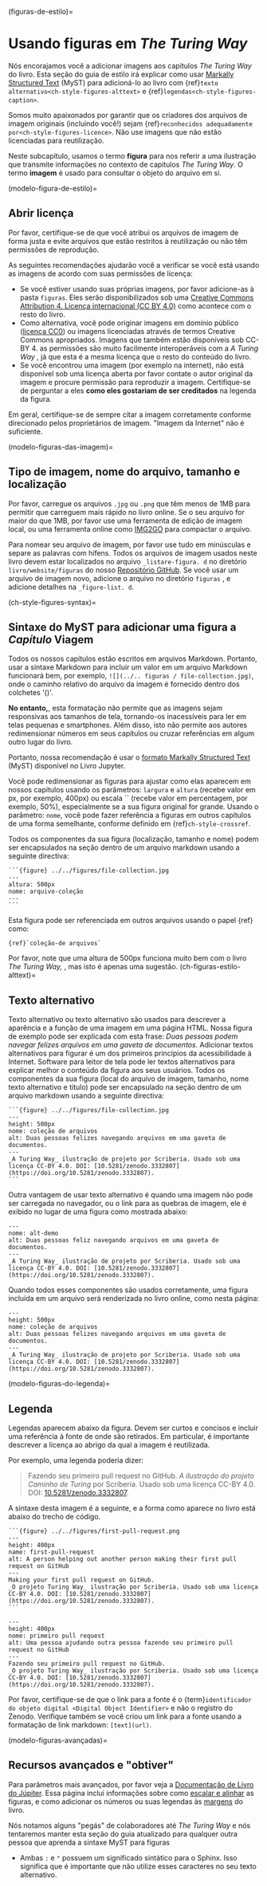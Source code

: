 (figuras-de-estilo)=
# Usando figuras em _The Turing Way_

Nós encorajamos você a adicionar imagens aos capítulos _The Turing Way_ do livro. Esta seção do guia de estilo irá explicar como usar [Markally Structured Text](https://myst-parser.readthedocs.io/en/latest/) (MyST) para adicioná-lo ao livro com {ref}`texto alternativo<ch-style-figures-alttext>` e {ref}`legendas<ch-style-figures-caption>`.

Somos muito apaixonados por garantir que os criadores dos arquivos de imagem originais (incluindo você!) sejam {ref}`reconhecidos adequadamente por<ch-style-figures-licence>`. Não use imagens que não estão licenciadas para reutilização.

Neste subcapítulo, usamos o termo **figura** para nos referir a uma ilustração que transmite informações no contexto de capítulos _The Turing Way_. O termo **imagem** é usado para consultar o objeto do arquivo em si.

(modelo-figura-de-estilo)=
## Abrir licença

Por favor, certifique-se de que você atribui os arquivos de imagem de forma justa e evite arquivos que estão restritos à reutilização ou não têm permissões de reprodução.

As seguintes recomendações ajudarão você a verificar se você está usando as imagens de acordo com suas permissões de licença:

* Se você estiver usando suas próprias imagens, por favor adicione-as à pasta `figuras`. Eles serão disponibilizados sob uma [Creative Commons Attribution 4. Licença internacional (CC BY 4.0)](https://creativecommons.org/licenses/by/4.0/deed.ast) como acontece com o resto do livro.
* Como alternativa, você pode originar imagens em domínio público ([licença CC0](https://creativecommons.org/share-your-work/public-domain/cc0)) ou imagens licenciadas através de termos Creative Commons apropriados. Imagens que também estão disponíveis sob CC-BY 4. as permissões são muito facilmente interoperáveis com a _A Turing Way_ , já que esta é a mesma licença que o resto do conteúdo do livro.
* Se você encontrou uma imagem (por exemplo na internet), não está disponível sob uma licença aberta por favor contate o autor original da imagem e procure permissão para reproduzir a imagem. Certifique-se de perguntar a eles **como eles gostariam de ser creditados** na legenda da figura.

Em geral, certifique-se de sempre citar a imagem corretamente conforme direcionado pelos proprietários de imagem. "Imagem da Internet" não é suficiente.

(modelo-figuras-das-imagem)=
## Tipo de imagem, nome do arquivo, tamanho e localização

Por favor, carregue os arquivos `.jpg` ou `.png` que têm menos de 1MB para permitir que carreguem mais rápido no livro online. Se o seu arquivo for maior do que 1MB, por favor use uma ferramenta de edição de imagem local, ou uma ferramenta online como [IMG2GO](https://www.img2go.com/compress-image) para compactar o arquivo.

Para nomear seu arquivo de imagem, por favor use tudo em minúsculas e separe as palavras com hífens. Todos os arquivos de imagem usados neste livro devem estar localizados no arquivo `_listare-figura. d` no diretório `livro/website/figuras` do nosso [Repositório GitHub](https://github.com/alan-turing-institute/the-turing-way/tree/main/book/website/figures). Se você usar um arquivo de imagem novo, adicione o arquivo no diretório `figuras` , e adicione detalhes na `_figure-list. d`.

(ch-style-figures-syntax)=
## Sintaxe do MyST para adicionar uma figura a _Capítulo_ Viagem

Todos os nossos capítulos estão escritos em arquivos Markdown. Portanto, usar a sintaxe Markdown para incluir um valor em um arquivo Markdown funcionará bem, por exemplo, `![](../.. figuras / file-collection.jpg)`, onde o caminho relativo do arquivo da imagem é fornecido dentro dos colchetes '()'.

**No entanto,**, esta formatação não permite que as imagens sejam responsivas aos tamanhos de tela, tornando-os inacessíveis para ler em telas pequenas e smartphones. Além disso, isto não permite aos autores redimensionar números em seus capítulos ou cruzar referências em algum outro lugar do livro.

Portanto, nossa recomendação é usar o [formato Markally Structured Text](https://myst-parser.readthedocs.io/en/latest/) (MyST) disponível no Livro Jupyter.

Você pode redimensionar as figuras para ajustar como elas aparecem em nossos capítulos usando os parâmetros: `largura` e `altura` (recebe valor em px, por exemplo, 400px) ou escala `` (recebe valor em percentagem, por exemplo, 50%), especialmente se a sua figura original for grande. Usando o parâmetro: `nome`, você pode fazer referência a figuras em outros capítulos de uma forma semelhante, conforme definido em {ref}`ch-style-crossref`.

Todos os componentes da sua figura (localização, tamanho e nome) podem ser encapsulados na seção dentro de um arquivo markdown usando a seguinte directiva:

````
```{figure} ../../figures/file-collection.jpg
---
altura: 500px
nome: arquivo-coleção
---
```
````
Esta figura pode ser referenciada em outros arquivos usando o papel {ref} como:

```
{ref}`coleção-de arquivos`
```
Por favor, note que uma altura de 500px funciona muito bem com o livro _The Turing Way,_ , mas isto é apenas uma sugestão.
(ch-figuras-estilo-alttext)=
## Texto alternativo
Texto alternativo ou texto alternativo são usados para descrever a aparência e a função de uma imagem em uma página HTML. Nossa figura de exemplo pode ser explicada com esta frase: *Duas pessoas podem navegar felizes arquivos em uma gaveta de documentos.*
Adicionar textos alternativos para figurar é um dos primeiros princípios da acessibilidade à Internet. Software para leitor de tela pode ler textos alternativos para explicar melhor o conteúdo da figura aos seus usuários.
Todos os componentes da sua figura (local do arquivo de imagem, tamanho, nome texto alternativo e título) pode ser encapsulado na seção dentro de um arquivo markdown usando a seguinte directiva:

````
```{figure} ../../figures/file-collection.jpg
---
height: 500px
nome: coleção de arquivos
alt: Duas pessoas felizes navegando arquivos em uma gaveta de documentos.
---
_A Turing Way_ ilustração de projeto por Scriberia. Usado sob uma licença CC-BY 4.0. DOI: [10.5281/zenodo.3332807](https://doi.org/10.5281/zenodo.3332807).
```
````
Outra vantagem de usar texto alternativo é quando uma imagem não pode ser carregada no navegador, ou o link para as quebras de imagem, ele é exibido no lugar de uma figura como mostrada abaixo:

```{figure} ../../figures/alt-text-demo.png
---
nome: alt-demo
alt: Duas pessoas feliz navegando arquivos em uma gaveta de documentos.
---
_A Turing Way_ ilustração de projeto por Scriberia. Usado sob uma licença CC-BY 4.0. DOI: [10.5281/zenodo.3332807](https://doi.org/10.5281/zenodo.3332807).
```

Quando todos esses componentes são usados corretamente, uma figura incluída em um arquivo será renderizada no livro online, como nesta página:

```{figure} ../../figures/file-collection.jpg
---
height: 500px
nome: coleção de arquivos
alt: Duas pessoas felizes navegando arquivos em uma gaveta de documentos.
---
_A Turing Way_ ilustração de projeto por Scriberia. Usado sob uma licença CC-BY 4.0. DOI: [10.5281/zenodo.3332807](https://doi.org/10.5281/zenodo.3332807).
```

(modelo-figuras-do-legenda)=
## Legenda

Legendas aparecem abaixo da figura. Devem ser curtos e concisos e incluir uma referência à fonte de onde são retirados. Em particular, é importante descrever a licença ao abrigo da qual a imagem é reutilizada.

Por exemplo, uma legenda poderia dizer:

> Fazendo seu primeiro pull request no GitHub. _A ilustração do projeto Caminho de Turing_ por Scriberia. Usado sob uma licença CC-BY 4.0. DOI: [10.5281/zenodo.3332807](https://doi.org/10.5281/zenodo.3332807).

A sintaxe desta imagem é a seguinte, e a forma como aparece no livro está abaixo do trecho de código.

````
```{figure} ../../figures/first-pull-request.png
---
height: 400px
name: first-pull-request
alt: A person helping out another person making their first pull request on GitHub
---
Making your first pull request on GitHub.
_O projeto Turing Way_ ilustração por Scriberia. Usado sob uma licença CC-BY 4.0. DOI: [10.5281/zenodo.3332807](https://doi.org/10.5281/zenodo.3332807).
```
````

```{figure} ../../figures/first-pull-request.png
---
height: 400px
nome: primeiro pull request
alt: Uma pessoa ajudando outra pessoa fazendo seu primeiro pull request no GitHub
---
Fazendo seu primeiro pull request no GitHub.
_O projeto Turing Way_ ilustração por Scriberia. Usado sob uma licença CC-BY 4.0. DOI: [10.5281/zenodo.3332807](https://doi.org/10.5281/zenodo.3332807).
```

Por favor, certifique-se de que o link para a fonte é o {term}`identificador do objeto digital <Digital Object Identifier>` e não o registro do Zenodo. Verifique também se você criou um link para a fonte usando a formatação de link markdown: `[text](url)`.

(modelo-figuras-avançadas)=
## Recursos avançados e "obtiver"

Para parâmetros mais avançados, por favor veja a [Documentação de Livro do Júpiter](https://jupyterbook.org/content/figures.html). Essa página inclui informações sobre como [escalar e alinhar](https://jupyterbook.org/content/figures.html#figure-scaling-and-aligning) as figuras, e como adicionar os números ou suas legendas às [margens](https://jupyterbook.org/content/figures.html#margin-captions-and-figures) do livro.

Nós notamos alguns "pegás" de colaboradores até _The Turing Way_ e nós tentaremos manter esta seção do guia atualizado para qualquer outra pessoa que aprenda a sintaxe MyST para figuras

* Ambas `:` e `"` possuem um significado sintático para o Sphinx. Isso significa que é importante que não utilize esses caracteres no seu texto alternativo.
